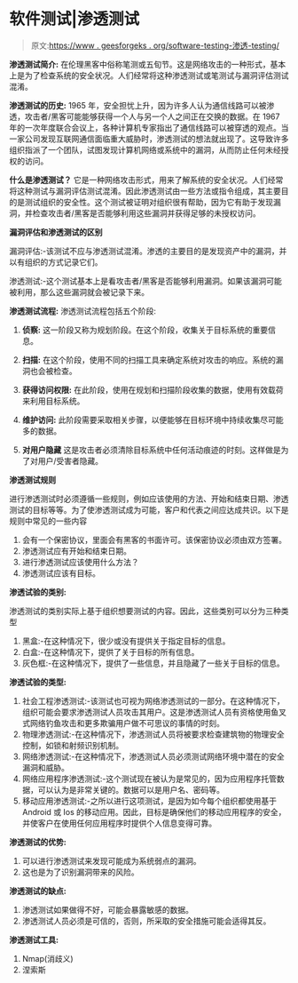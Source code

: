 # 软件测试|渗透测试

> 原文:[https://www . geesforgeks . org/software-testing-渗透-testing/](https://www.geeksforgeeks.org/software-testing-penetration-testing/)

**渗透测试简介:**
在伦理黑客中俗称笔测或五旬节。这是网络攻击的一种形式，基本上是为了检查系统的安全状况。人们经常将这种渗透测试或笔测试与漏洞评估测试混淆。

**渗透测试的历史:**
1965 年，安全担忧上升，因为许多人认为通信线路可以被渗透，攻击者/黑客可能能够获得一个人与另一个人之间正在交换的数据。在 1967 年的一次年度联合会议上，各种计算机专家指出了通信线路可以被穿透的观点。当一家公司发现互联网通信面临重大威胁时，渗透测试的想法就出现了。这导致许多组织指派了一个团队，试图发现计算机网络或系统中的漏洞，从而防止任何未经授权的访问。

**什么是渗透测试？**
它是一种网络攻击形式，用来了解系统的安全状况。人们经常将这种测试与漏洞评估测试混淆。因此渗透测试由一些方法或指令组成，其主要目的是测试组织的安全性。这个测试被证明对组织很有帮助，因为它有助于发现漏洞，并检查攻击者/黑客是否能够利用这些漏洞并获得足够的未授权访问。

**漏洞评估和渗透测试的区别**

漏洞评估:-该测试不应与渗透测试混淆。渗透的主要目的是发现资产中的漏洞，并以有组织的方式记录它们。

渗透测试:-这个测试基本上是看攻击者/黑客是否能够利用漏洞。如果该漏洞可能被利用，那么这些漏洞就会被记录下来。

**渗透测试流程:**
渗透测试流程包括五个阶段:

1.  **侦察:**
    这一阶段又称为规划阶段。在这个阶段，收集关于目标系统的重要信息。

2.  **扫描:**
    在这个阶段，使用不同的扫描工具来确定系统对攻击的响应。系统的漏洞也会被检查。

3.  **获得访问权限:**
    在此阶段，使用在规划和扫描阶段收集的数据，使用有效载荷来利用目标系统。

4.  **维护访问:**
    此阶段需要采取相关步骤，以便能够在目标环境中持续收集尽可能多的数据。

5.  **对用户隐藏**
    这是攻击者必须清除目标系统中任何活动痕迹的时刻。这样做是为了对用户/受害者隐藏。

**渗透测试规则**

进行渗透测试时必须遵循一些规则，例如应该使用的方法、开始和结束日期、渗透测试的目标等等。为了使渗透测试成为可能，客户和代表之间应达成共识。以下是规则中常见的一些内容

1.  会有一个保密协议，里面会有黑客的书面许可。该保密协议必须由双方签署。
2.  渗透测试应有开始和结束日期。
3.  进行渗透测试应该使用什么方法？
4.  渗透测试应该有目标。

**渗透试验的类别:**

渗透测试的类别实际上基于组织想要测试的内容。因此，这些类别可以分为三种类型

1.  黑盒:-在这种情况下，很少或没有提供关于指定目标的信息。
2.  白盒:-在这种情况下，提供了关于目标的所有信息。
3.  灰色框:-在这种情况下，提供了一些信息，并且隐藏了一些关于目标的信息。

**渗透试验的类型:**

1.  社会工程渗透测试:-该测试也可视为网络渗透测试的一部分。在这种情况下，组织可能会要求渗透测试人员攻击其用户。这是渗透测试人员有资格使用鱼叉式网络钓鱼攻击和更多欺骗用户做不可思议的事情的时刻。
2.  物理渗透测试:-在这种情况下，渗透测试人员将被要求检查建筑物的物理安全控制，如锁和射频识别机制。
3.  网络渗透测试:-在这种情况下，渗透测试人员必须测试网络环境中潜在的安全漏洞和威胁。
4.  网络应用程序渗透测试:-这个测试现在被认为是常见的，因为应用程序托管数据，可以认为是非常关键的。数据可以是用户名、密码等。
5.  移动应用渗透测试:-之所以进行这项测试，是因为如今每个组织都使用基于 Android 或 Ios 的移动应用。因此，目标是确保他们的移动应用程序的安全，并使客户在使用任何应用程序时提供个人信息变得可靠。

**渗透测试的优势:**

1.  可以进行渗透测试来发现可能成为系统弱点的漏洞。
2.  这也是为了识别漏洞带来的风险。

**渗透测试的缺点:**

1.  渗透测试如果做得不好，可能会暴露敏感的数据。
2.  渗透测试人员必须是可信的，否则，所采取的安全措施可能会适得其反。

**渗透测试工具:**

1.  Nmap(消歧义)
2.  涅索斯